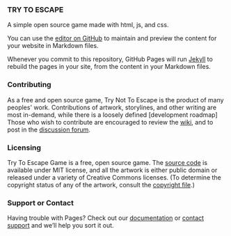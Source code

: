 ### TRY TO ESCAPE

A simple open source game made with html, js, and css.

You can use the [editor on GitHub](https://github.com/itzshoaibmalik/Try-To-Escape_Game/edit/main/README.md) to maintain and preview the content for your website in Markdown files.

Whenever you commit to this repository, GitHub Pages will run [Jekyll](https://jekyllrb.com/) to rebuild the pages in your site, from the content in your Markdown files.

### Contributing
As a free and open source game, Try Not To Escape is the product of many peoples' work. Contributions of artwork, storylines, and other writing are most in-demand, while there is a loosely defined [development roadmap]
Those who wish to contribute are encouraged to review the [wiki](https://github.com/itzshoaibmalik/Try-To-Escape/en/wiki), and to post in the [discussion forum](http://groups.google.com/group/endless-sky).

### Licensing
Try To Escape Game is a free, open source game. The [source code](https://github.com/itzshoaibmalik/Try-To-Escape/) is available under MIT license, and all the artwork is either public domain or released under a variety of Creative Commons licenses. (To determine the copyright status of any of the artwork, consult the [copyright file](https://github.com/itzshoaibmalik/Try-To-Escape/blob/master/copyright).)


### Support or Contact

Having trouble with Pages? Check out our [documentation](https://docs.github.com/categories/github-pages-basics/) or [contact support](https://support.github.com/contact) and we’ll help you sort it out.
